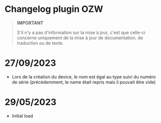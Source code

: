 # Changelog plugin OZW

>**IMPORTANT**
>
>S'il n'y a pas d'information sur la mise à jour, c'est que celle-ci concerne uniquement de la mise à jour de documentation, de traduction ou de texte.

# 27/09/2023

- Lors de la création du device, le nom est égal au type suivi du numéro de série (précédemment, le name était repris mais il pouvait être vide)

# 29/05/2023

- Initial load
